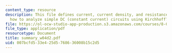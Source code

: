 ```yaml
---
content_type: resource
description: This file defines current, current density, and resistance and discuss
  how to analyze simple DC (constant current) circuits using Kirchhoff?s Circuit Rules.
file: https://ol-ocw-studio-app-production.s3.amazonaws.com/courses/8-02t-electricity-and-magnetism-spring-2005/007bcfd533e425d5768636008b15c2d5_summary_w04d2.pdf
file_type: application/pdf
resourcetype: Document
title: summary_w04d2.pdf
uid: 007bcfd5-33e4-25d5-7686-36008b15c2d5
---
```

